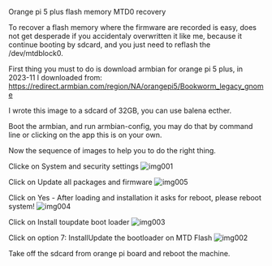 Orange pi 5 plus flash memory MTD0 recovery

To recover a flash memory where the firmware are recorded is easy, does not get desperade 
if you accidentaly overwritten it like me, because it continue booting by sdcard, and you
just need to reflash the /dev/mtdblock0.

First thing you must to do is download armbian for orange pi 5 plus, in 2023-11 I downloaded from: https://redirect.armbian.com/region/NA/orangepi5/Bookworm_legacy_gnome

I wrote this image to a sdcard of 32GB, you can use balena ecther.

Boot the armbian, and run armbian-config, you may do that by command line or clicking on the app this is on your own.

Now the sequence of images to help you to do the right thing.

Clicke on System and security settings
![img001](https://github.com/ppsilv/ScriptsUtils/assets/15231809/59025d7e-3c97-4e8f-9c41-a3778c6256f2)

Click on Update all packages and firmware
![img005](https://github.com/ppsilv/ScriptsUtils/assets/15231809/d07a3363-a5d6-41a6-8893-c70aec16260d)

Click on Yes - After loading and installation it asks for reboot, please reboot system!
![img004](https://github.com/ppsilv/ScriptsUtils/assets/15231809/2c923ea5-1656-4ddd-814f-e965b8359362)

Click on Install toupdate boot loader
![img003](https://github.com/ppsilv/ScriptsUtils/assets/15231809/d822d571-d735-470d-acc2-a4ba59f2dd15)

Click on option 7: InstallUpdate the bootloader on MTD Flash
![img002](https://github.com/ppsilv/ScriptsUtils/assets/15231809/8c4a7e1f-92d9-44a7-8cef-2273d7ca1151)

Take off the sdcard from orange pi board and reboot the machine.

